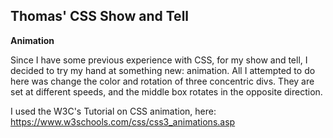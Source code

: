 Thomas' CSS Show and Tell
----

**Animation**

Since I have some previous experience with CSS, for my show and tell, I decided to try my hand at something new: animation. All I attempted to do here was change the color and rotation of three concentric divs. They are set at different speeds, and the middle box rotates in the opposite direction.

I used the W3C's Tutorial on CSS animation, here:
https://www.w3schools.com/css/css3_animations.asp
